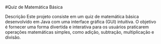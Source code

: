 #Quiz de Matemática Básica

Descrição
Este projeto consiste em um quiz de matemática básica desenvolvido em Java com uma interface gráfica (GUI) intuitiva. O objetivo é fornecer uma forma divertida e interativa para os usuários praticarem operações matemáticas simples, como adição, subtração, multiplicação e divisão.
